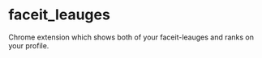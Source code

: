 # faceit_leauges
Chrome extension which shows both of your faceit-leauges and ranks on your profile.
